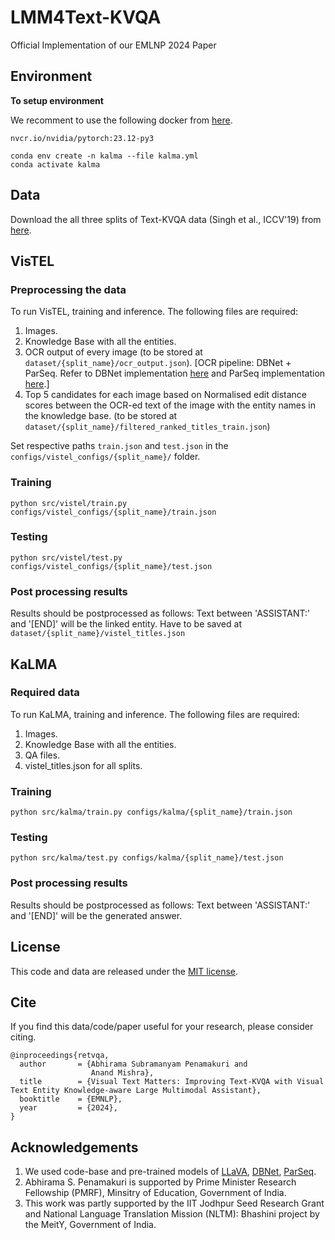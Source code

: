 # LMM4Text-KVQA
Official Implementation of our EMLNP 2024 Paper

## Environment
**To setup environment**

We recomment to use the following docker from [here](https://catalog.ngc.nvidia.com/orgs/nvidia/containers/pytorch/tags).

```
nvcr.io/nvidia/pytorch:23.12-py3
```

```
conda env create -n kalma --file kalma.yml
conda activate kalma
```

## Data
Download the all three splits of Text-KVQA data (Singh et al., ICCV'19) from [here](https://textkvqa.github.io).

## VisTEL

### Preprocessing the data
To run VisTEL, training and inference. The following files are required:

1. Images.
2. Knowledge Base with all the entities.
3. OCR output of every image (to be stored at ```dataset/{split_name}/ocr_output.json```). [OCR pipeline: DBNet + ParSeq. Refer to DBNet implementation [here](https://github.com/MhLiao/DB) and ParSeq implementation [here](https://github.com/baudm/parseq).]
4. Top 5 candidates for each image based on Normalised edit distance scores between the OCR-ed text of the image with the entity names in the knowledge base. (to be stored at ```dataset/{split_name}/filtered_ranked_titles_train.json```)

Set respective paths ```train.json``` and ```test.json``` in the ```configs/vistel_configs/{split_name}/``` folder.

### Training
```
python src/vistel/train.py configs/vistel_configs/{split_name}/train.json
```

### Testing
```
python src/vistel/test.py configs/vistel_configs/{split_name}/test.json
```

### Post processing results
Results should be postprocessed as follows: Text between 'ASSISTANT:' and '[END]' will be the linked entity. Have to be saved at ```dataset/{split_name}/vistel_titles.json```

## KaLMA

### Required data
To run KaLMA, training and inference. The following files are required:

1. Images.
2. Knowledge Base with all the entities.
3. QA files.
4. vistel_titles.json for all splits.

### Training
```
python src/kalma/train.py configs/kalma/{split_name}/train.json
```

### Testing
```
python src/kalma/test.py configs/kalma/{split_name}/test.json
```

### Post processing results
Results should be postprocessed as follows: Text between 'ASSISTANT:' and '[END]' will be the generated answer.

## License
This code and data are released under the [MIT license](LICENSE.txt).

## Cite
If you find this data/code/paper useful for your research, please consider citing.

```
@inproceedings{retvqa,
  author       = {Abhirama Subramanyam Penamakuri and
                  Anand Mishra},
  title        = {Visual Text Matters: Improving Text-KVQA with Visual Text Entity Knowledge-aware Large Multimodal Assistant},
  booktitle    = {EMNLP},
  year         = {2024},
}
```

## Acknowledgements
1. We used code-base and pre-trained models of [LLaVA](https://huggingface.co/docs/transformers/en/model_doc/llava), [DBNet](https://github.com/MhLiao/DB), [ParSeq](https://github.com/baudm/parseq).
2. Abhirama S. Penamakuri is supported by Prime Minister Research Fellowship (PMRF), Minsitry of Education, Government of India.
3. This work was partly supported by the IIT Jodhpur Seed Research Grant and National Language Translation Mission (NLTM): Bhashini project by the MeitY, Government of India.